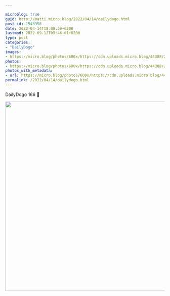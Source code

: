 ```yaml
---

microblog: true
guid: http://matti.micro.blog/2022/04/14/dailydogo.html
post_id: 1543958
date: 2022-04-14T18:00:59+0200
lastmod: 2022-09-12T09:46:01+0200
type: post
categories:
- "DailyDogo"
images:
- https://micro.blog/photos/600x/https://cdn.uploads.micro.blog/44388/2022/3d502d5321.jpg
photos:
- https://micro.blog/photos/600x/https://cdn.uploads.micro.blog/44388/2022/3d502d5321.jpg
photos_with_metadata:
- url: https://micro.blog/photos/600x/https://cdn.uploads.micro.blog/44388/2022/3d502d5321.jpg
permalink: /2022/04/14/dailydogo.html
---
```

DailyDogo 166 🐶

<img src="https://micro.blog/photos/600x/https://blog.martin-haehnel.de/uploads/2022/3d502d5321.jpg" width="600" height="600" alt="" />
